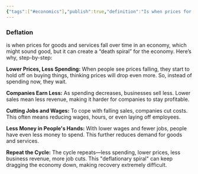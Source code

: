 ```yaml
---
{"tags":["#economics"],"publish":true,"definition":"Is when prices for goods and services fall over time in an economy","PassFrontmatter":true}
---
```


### Deflation

is when prices for goods and services fall over time in an economy, which might sound good, but it can create a “death spiral” for the economy. Here’s why, step-by-step:

**Lower Prices, Less Spending:** When people see prices falling, they start to hold off on buying things, thinking prices will drop even more. So, instead of spending now, they wait.
    
**Companies Earn Less:** As spending decreases, businesses sell less. Lower sales mean less revenue, making it harder for companies to stay profitable.
    
**Cutting Jobs and Wages:** To cope with falling sales, companies cut costs. This often means reducing wages, hours, or even laying off employees.
    
**Less Money in People's Hands:** With lower wages and fewer jobs, people have even less money to spend. This further reduces demand for goods and services.
    
**Repeat the Cycle:** The cycle repeats—less spending, lower prices, less business revenue, more job cuts. This "deflationary spiral" can keep dragging the economy down, making recovery extremely difficult.